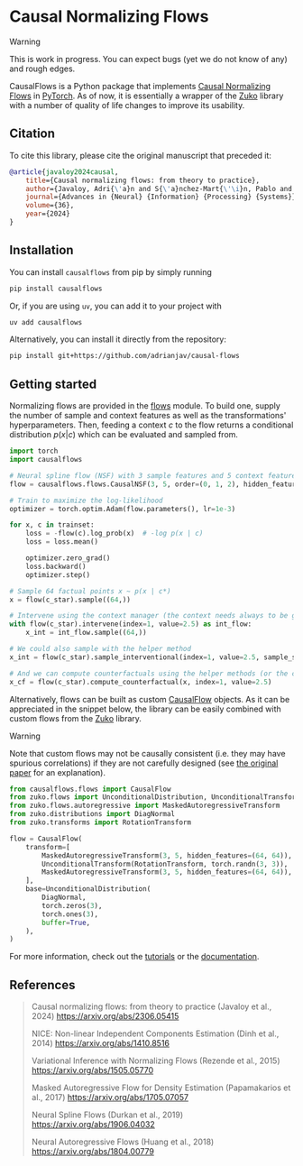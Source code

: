 # Causal Normalizing Flows

> [!warning]
> This is work in progress. You can expect bugs (yet we do not know of any) and rough edges.

CausalFlows is a Python package that implements [Causal Normalizing Flows](https://arxiv.org/abs/2306.05415) in [PyTorch](https://pytorch.org>).
As of now, it is essentially a wrapper of the [Zuko](https://github.com/probabilists/zuko) library with a number
of quality of life changes to improve its usability.

## Citation

To cite this library, please cite the original manuscript that preceded it:
```bibtex
@article{javaloy2024causal,
    title={Causal normalizing flows: from theory to practice},
    author={Javaloy, Adri{\'a}n and S{\'a}nchez-Mart{\'\i}n, Pablo and Valera, Isabel},
    journal={Advances in {Neural} {Information} {Processing} {Systems}},
    volume={36},
    year={2024}
}
```

## Installation

You can install `causalflows` from pip by simply running

```bash
pip install causalflows
```

Or, if you are using `uv`, you can add it to your project with
```bash
uv add causalflows
```

Alternatively, you can install it directly from the repository:

```bash
pip install git+https://github.com/adrianjav/causal-flows
```

## Getting started

Normalizing flows are provided in the [flows](causalflows/flows) module. To build one, supply the number of sample and
context features as well as the transformations' hyperparameters. Then, feeding a context $c$ to the flow returns
a conditional distribution $p(x | c)$ which can be evaluated and sampled from.

```python
import torch
import causalflows

# Neural spline flow (NSF) with 3 sample features and 5 context features
flow = causalflows.flows.CausalNSF(3, 5, order=(0, 1, 2), hidden_features=[128] * 3)

# Train to maximize the log-likelihood
optimizer = torch.optim.Adam(flow.parameters(), lr=1e-3)

for x, c in trainset:
    loss = -flow(c).log_prob(x)  # -log p(x | c)
    loss = loss.mean()

    optimizer.zero_grad()
    loss.backward()
    optimizer.step()

# Sample 64 factual points x ~ p(x | c*)
x = flow(c_star).sample((64,))

# Intervene using the context manager (the context needs always to be given)
with flow(c_star).intervene(index=1, value=2.5) as int_flow:
    x_int = int_flow.sample((64,))

# We could also sample with the helper method
x_int = flow(c_star).sample_interventional(index=1, value=2.5, sample_shape=(64,))

# And we can compute counterfactuals using the helper methods (or the context manager)
x_cf = flow(c_star).compute_counterfactual(x, index=1, value=2.5)
```

Alternatively, flows can be built as custom [CausalFlow](https://github.com/adrianjav/causal-flows/blob/189e7d6ea35a4000b2899a2c54ed4883c58ffed9/causalflows/core.py#L11) objects.
As it can be appreciated in the snippet below, the library can be easily combined with custom flows
from the [Zuko](https://github.com/probabilists/zuko) library.

> [!warning]
> Note that custom flows may not be causally consistent (i.e. they may have spurious correlations) if they are not
> carefully designed (see [the original paper](https://arxiv.org/abs/2306.05415) for an explanation).

```python
from causalflows.flows import CausalFlow
from zuko.flows import UnconditionalDistribution, UnconditionalTransform
from zuko.flows.autoregressive import MaskedAutoregressiveTransform
from zuko.distributions import DiagNormal
from zuko.transforms import RotationTransform

flow = CausalFlow(
    transform=[
        MaskedAutoregressiveTransform(3, 5, hidden_features=(64, 64)),
        UnconditionalTransform(RotationTransform, torch.randn(3, 3)),
        MaskedAutoregressiveTransform(3, 5, hidden_features=(64, 64)),
    ],
    base=UnconditionalDistribution(
        DiagNormal,
        torch.zeros(3),
        torch.ones(3),
        buffer=True,
    ),
)
```

For more information, check out the [tutorials](docs/tutorials) or the [documentation](docs).

## References

> Causal normalizing flows: from theory to practice (Javaloy et al., 2024)
> https://arxiv.org/abs/2306.05415
>
> NICE: Non-linear Independent Components Estimation (Dinh et al., 2014)
> https://arxiv.org/abs/1410.8516
>
> Variational Inference with Normalizing Flows (Rezende et al., 2015)
> https://arxiv.org/abs/1505.05770
>
> Masked Autoregressive Flow for Density Estimation (Papamakarios et al., 2017)
> https://arxiv.org/abs/1705.07057
>
> Neural Spline Flows (Durkan et al., 2019)
> https://arxiv.org/abs/1906.04032
>
> Neural Autoregressive Flows (Huang et al., 2018)
> https://arxiv.org/abs/1804.00779
